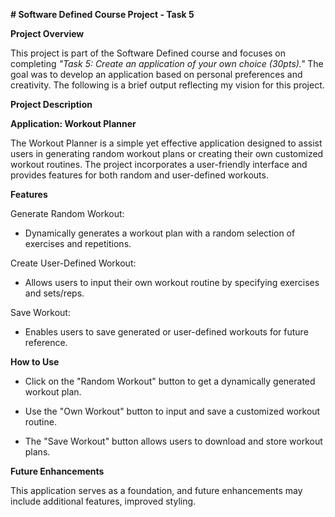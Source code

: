 **# Software Defined Course Project - Task 5**

**Project Overview**

This project is part of the Software Defined course and focuses on completing *"Task 5: Create an application of your own choice (30pts)."* The goal was to develop an application based on personal preferences and creativity. The following is a brief output reflecting my vision for this project.


**Project Description**

**Application: Workout Planner**

The Workout Planner is a simple yet effective application designed to assist users in generating random workout plans or creating their own customized workout routines. The project incorporates a user-friendly interface and provides features for both random and user-defined workouts.


**Features**

Generate Random Workout:

- Dynamically generates a workout plan with a random selection of exercises and repetitions.

Create User-Defined Workout:

- Allows users to input their own workout routine by specifying exercises and sets/reps.

Save Workout:

- Enables users to save generated or user-defined workouts for future reference.



**How to Use**

- Click on the "Random Workout" button to get a dynamically generated workout plan.

- Use the "Own Workout" button to input and save a customized workout routine.

- The "Save Workout" button allows users to download and store workout plans.


**Future Enhancements**

This application serves as a foundation, and future enhancements may include additional features, improved styling.
